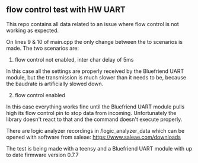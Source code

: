 ## flow control test with HW UART

This repo contains all data related to an issue where flow control is not working as expected.

On lines 9 & 10 of main.cpp the only change between the to scenarios is made. The two scenarios are:

1. flow control not enabled, inter char delay of 5ms

  In this case all the settings are properly received by the Bluefriend UART module, but the transmission is much slower than it needs to be, because the baudrate is artificially slowed down.

2. flow control enabled

  In this case everything works fine until the Bluefriend UART module pulls high its flow control pin to stop data from incoming. Unfortunately the library doesn't react to that and the command doesn't execute properly.

There are logic analyzer recordings in /logic_analyzer_data which can be opened with software from saleae: https://www.saleae.com/downloads

The test is being made with a teensy and a Bluefriend UART module with up to date firmware version 0.7.7
